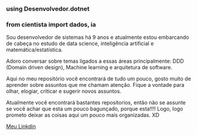### using Desenvolvedor.dotnet
### from cientista import dados, ia

Sou desenvolvedor de sistemas há 9 anos e atualmente estou embarcando de cabeça no estudo de data science, inteligência artificial e matemática/estatística. 

Adoro conversar sobre temas ligados a essas áreas principalmente: DDD (Domain driven design), Machine learning e arquitetura de software.

Aqui no meu repositório você encontrará de tudo um pouco, gosto muito de aprender sobre assuntos que me chamam atenção. Fique a vontade para olhar, elogiar, criticar e sugerir novos assuntos.

Atualmente você encontrará bastantes repositorios, então não se assunte se você achar que esta um pouco bagunçado, porque esta!!!! Logo, logo prometo deixar as coisas aqui um pouco mais organizadas. XD

[Meu Linkdin](https://www.linkedin.com/in/guilherme-angelico/)
